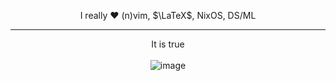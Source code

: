 <p align="center">
I really ❤️ (n)vim, $\LaTeX$, NixOS, DS/ML
</p>

---

<p align="center">
  It is true  
  <br>
  <br>
  <img src="https://github.com/user-attachments/assets/ac87c469-e07c-4372-86fc-66de28f0fb3a" alt="image">
</p>
